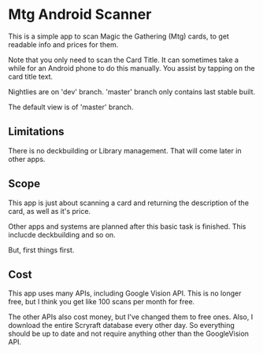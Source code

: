 # Mtg Android Scanner
This is a simple app to scan Magic the Gathering (Mtg) cards, to get readable info and prices for them.

Note that you only need to scan the Card Title. It can sometimes take a while for an Android  phone to do this manually. You assist by tapping on the card title text.

Nightlies are on 'dev' branch. 'master' branch only contains last stable built.

The default view is of 'master' branch.

## Limitations
There is no deckbuilding or Library management. That will come later in other apps.

## Scope
This app is just about scanning a card and returning the description of the card, as well as it's price.

Other apps and systems are planned after this basic task is finished. This inclucde deckbuilding and so on.

But, first things first.

## Cost
This app uses many APIs, including Google Vision API. This is no longer free, but I think you get like 100 scans per month for free.

The other APIs also cost money, but I've changed them to free ones. Also, I download the entire Scryraft database every other day. So everything should be up to date and not require anything other than the GoogleVision API.
